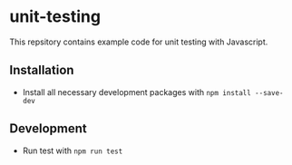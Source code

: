 # unit-testing

This repsitory contains example code for unit testing with Javascript.

## Installation

- Install all necessary development packages with `npm install --save-dev`

## Development

- Run test with `npm run test`